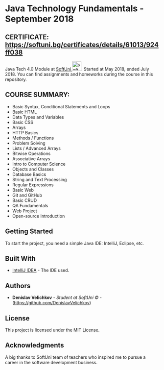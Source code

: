 # Java Technology Fundamentals - September 2018

## CERTIFICATE: https://softuni.bg/certificates/details/61013/924ff038

<p text-align="center">Java Tech 4.0 Module at 
<a href="https://www.softuni.bg">SoftUni <img src="http://grozdarska.net/wp-content/uploads/2015/01/SoftUni-Logo-300x300.png" width="30" alt="software-university"></a>. Started at May 2018, ended July 2018.
You can find assignments and homeworks during the course in this repository.</p>

## COURSE SUMMARY:
* Basic Syntax, Conditional Statements and Loops
* Basic HTML
* Data Types and Variables
* Basic CSS
* Arrays
* HTTP Basics
* Methods / Functions
* Problem Solving
* Lists / Advanced Arrays
* Bitwise Operations
* Associative Arrays
* Intro to Computer Science
* Objects and Classes
* Database Basics
* String and Text Processing
* Regular Expressions
* Basic Web
* Git and GitHub
* Basic CRUD
* QA Fundamentals
* Web Project
* Open-source Introduction
## Getting Started

To start the project, you need a simple Java IDE: IntelliJ, Eclipse, etc.

## Built With

* [IntelliJ IDEA](https://www.jetbrains.com/idea/) - The IDE used.

## Authors

* **Denislav Velichkov** - *Student at SoftUni ©* - (https://github.com/DenislavVelichkov)

## License

This project is licensed under the MIT License.

## Acknowledgments

A big thanks to SoftUni team of teachers who inspired me to pursue a career in the software development business.
